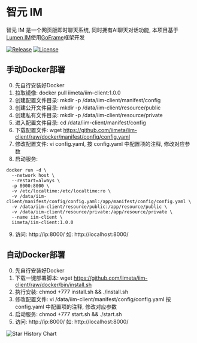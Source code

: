 # 智元 IM

智元 IM 是一个网页版即时聊天系统, 同时拥有AI聊天对话功能, 本项目基于[Lumen IM](https://github.com/gzydong/go-chat)使用[GoFrame](https://github.com/gogf/gf)框架开发

[![Release](https://img.shields.io/static/v1?label=release&message=v1.0.0&color=blue)](https://github.com/iimeta/iim-client/releases)
[![License](https://img.shields.io/static/v1?label=license&message=MIT&color=green)](https://github.com/iimeta/iim-client)

## 手动Docker部署
0. 先自行安装好Docker
1. 拉取镜像: docker pull iimeta/iim-client:1.0.0
2. 创建配置文件目录: mkdir -p /data/iim-client/manifest/config
3. 创建公开文件目录: mkdir -p /data/iim-client/resource/public
4. 创建私有文件目录: mkdir -p /data/iim-client/resource/private
5. 进入配置文件目录: cd /data/iim-client/manifest/config
6. 下载配置文件: wget https://github.com/iimeta/iim-client/raw/docker/manifest/config/config.yaml
7. 修改配置文件: vi config.yaml, 按 config.yaml 中配置项的注释, 修改对应参数
8. 启动服务: 
```shell
docker run -d \
  --network host \
  --restart=always \
  -p 8000:8000 \
  -v /etc/localtime:/etc/localtime:ro \
  -v /data/iim-client/manifest/config/config.yaml:/app/manifest/config/config.yaml \
  -v /data/iim-client/resource/public:/app/resource/public \
  -v /data/iim-client/resource/private:/app/resource/private \
  --name iim-client \
  iimeta/iim-client:1.0.0
```
9. 访问: http://ip:8000/ 如: http://localhost:8000/

## 自动Docker部署
0. 先自行安装好Docker
1. 下载一键部署脚本: wget https://github.com/iimeta/iim-client/raw/docker/bin/install.sh
2. 执行安装: chmod +777 install.sh && ./install.sh
3. 修改配置文件: vi /data/iim-client/manifest/config/config.yaml 按 config.yaml 中配置项的注释, 修改对应参数
4. 启动服务: chmod +777 start.sh && ./start.sh
5. 访问: http://ip:8000/ 如: http://localhost:8000/


![Star History Chart](https://api.star-history.com/svg?repos=iimeta/iim-client&type=Date)

